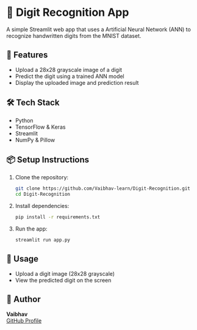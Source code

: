 # 🧠 Digit Recognition App

A simple Streamlit web app that uses a Artificial Neural Network (ANN) to recognize handwritten digits from the MNIST dataset.

## 🚀 Features
- Upload a 28x28 grayscale image of a digit
- Predict the digit using a trained ANN model
- Display the uploaded image and prediction result

## 🛠️ Tech Stack
- Python
- TensorFlow & Keras
- Streamlit
- NumPy & Pillow

## 📦 Setup Instructions
1. Clone the repository:
   ```bash
   git clone https://github.com/Vaibhav-learn/Digit-Recognition.git
   cd Digit-Recognition
   ```
2. Install dependencies:
   ```bash
   pip install -r requirements.txt
   ```
3. Run the app:
   ```bash
   streamlit run app.py
   ```

## 📸 Usage
- Upload a digit image (28x28 grayscale)
- View the predicted digit on the screen

## 👤 Author
**Vaibhav**  
[GitHub Profile](https://github.com/Vaibhav-learn)
